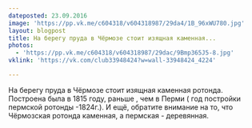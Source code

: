 ```yaml
---
dateposted: 23.09.2016
image: 'https://pp.vk.me/c604318/v604318987/29da4/1B_96xWU780.jpg'
layout: blogpost
title: На берегу пруда в Чёрмозе стоит изящная каменная...
photos:
  - 'https://pp.vk.me/c604318/v604318987/29dac/9Bmp365J5-8.jpg'
vklink: 'https://vk.com/club33948424?w=wall-33948424_4224'

---
```

На берегу пруда в Чёрмозе стоит изящная каменная ротонда. Построена была в 1815 году, раньше , чем в Перми ( год постройки пермской ротонды -1824г.). И ещё, обратите внимание на то, что Чёрмозская ротонда каменная, а пермская - деревянная.

